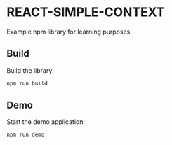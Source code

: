 # REACT-SIMPLE-CONTEXT
Example npm library for learning purposes.


## Build
Build the library:
```bash
npm run build
```

## Demo
Start the demo application:
```bash
npm run demo
```